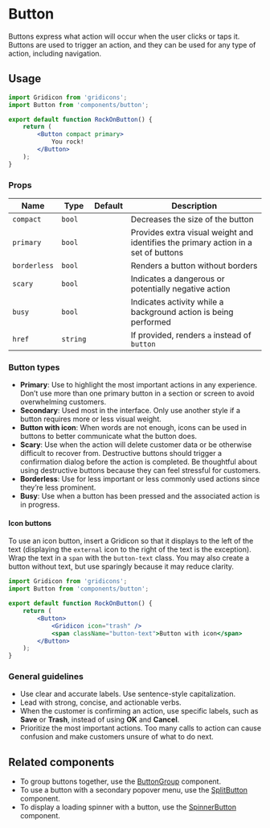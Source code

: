 Button
===

Buttons express what action will occur when the user clicks or taps it. Buttons are used to trigger an action, and they can be used for any type of action, including navigation.

## Usage

```jsx
import Gridicon from 'gridicons';
import Button from 'components/button';

export default function RockOnButton() {
	return (
		<Button compact primary>
			You rock!
		</Button>
	);
}
```

### Props

Name | Type | Default | Description
--- | --- | --- | ---
`compact` | `bool` |  | Decreases the size of the button
`primary` | `bool` |  | Provides extra visual weight and identifies the primary action in a set of buttons
`borderless` | `bool` |  | Renders a button without borders
`scary` | `bool` |  | Indicates a dangerous or potentially negative action
`busy` | `bool` |  | Indicates activity while a background action is being performed
`href` | `string` |  | If provided, renders `a` instead of `button`

### Button types

* **Primary**: Use to highlight the most important actions in any experience. Don’t use more than one primary button in a section or screen to avoid overwhelming customers.
* **Secondary**: Used most in the interface. Only use another style if a button requires more or less visual weight.
* **Button with icon**: When words are not enough, icons can be used in buttons to better communicate what the button does.
* **Scary**: Use when the action will delete customer data or be otherwise difficult to recover from. Destructive buttons should trigger a confirmation dialog before the action is completed. Be thoughtful about using destructive buttons because they can feel stressful for customers.
* **Borderless**: Use for less important or less commonly used actions since they’re less prominent.
* **Busy**: Use when a button has been pressed and the associated action is in progress.

#### Icon buttons

To use an icon button, insert a Gridicon so that it displays to the left of the text (displaying the `external` icon to the right of the text is the exception). Wrap the text in a `span` with the `button-text` class. You may also create a button without text, but use sparingly because it may reduce clarity.

```jsx
import Gridicon from 'gridicons';
import Button from 'components/button';

export default function RockOnButton() {
	return (
		<Button>
			<Gridicon icon="trash" />
			<span className="button-text">Button with icon</span>
		</Button>
	);
}
```

### General guidelines

* Use clear and accurate labels. Use sentence-style capitalization.
* Lead with strong, concise, and actionable verbs.
* When the customer is confirming an action, use specific labels, such as **Save** or **Trash**, instead of using **OK** and **Cancel**.
* Prioritize the most important actions. Too many calls to action can cause confusion and make customers unsure of what to do next.

## Related components

* To group buttons together, use the [ButtonGroup](./button-group) component.
* To use a button with a secondary popover menu, use the [SplitButton](./split-button) component.
* To display a loading spinner with a button, use the [SpinnerButton](./spinner-button) component.
